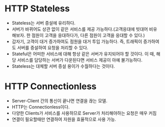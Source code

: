 HTTP Stateless
==============
* Stateless는 서버 증설에 유리하다.
* 서버가 바뀌어도 상관 없이 같은 서비스를 제공 가능하다.(고객응대에 빗대어 비유해보자. 한 점원이 고객을 응대하다가, 다른 점원이 고객을 응대할 수 있다.)
* 갑자기, 고객이 대거 증가하여도 점원을 대거 투입 가능하다. 즉, 트래픽이 증가하여도 서버를 증설하여 요청을 처리할 수 있다.
* Stateful은 어떠한 서비스에 대해 항상 같은 서버가 유지되어야 할 것이다. 이 때, 해당 서비스를 담당하는 서버가 다운된다면 서비스 제공이 아예 불가능하다.
* Stateless는 대체할 서버 증설 용이가 수월하다는 것이다.

HTTP Connectionless
===================
* Server-Client 간의 통신이 끝나면 연결을 끊는 모델.
* HTTP는 Connectionless이다.
* 다양한 Clients가 서비스를 사용하므로 Server가 처리해야하는 요청은 매우 커짐
* 연결이 필요할때만 연결하여 자원을 효율적으로 사용 가능.
